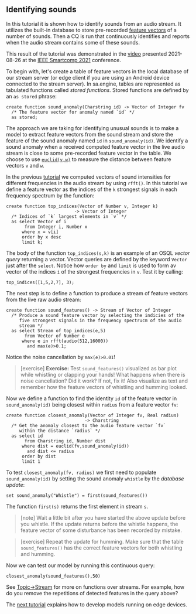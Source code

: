 ## Identifying sounds

In this tutorial it is shown how to identify sounds from an audio
stream. It utilizes the built-in database to store pre-recorded
[feature vectors](https://en.wikipedia.org/wiki/Feature_(machine_learning)) of
a number of sounds. Then a CQ is run that continuously identifies and
reports when the audio stream contains some of these sounds.

This result of the tutorial was demonstrated in the
[video](https://dl.streamanalyze.com/demo/DEMOWiP_2_KHALID_MAHMOOD.mp4)
presented 2021-08-26 at the
[IEEE Smartcomp 2021](https://www.smart-comp.info/) conference.

To begin with, let's create a table of feature vectors in the local
database of our stream server (or edge client if you are using an
Android device connected to the stream server). In sa.engine, tables
are represented as tabulated functions called *stored
functions*. Stored functions are defined by an `as stored` phrase:

```LIVE
create function sound_anomaly(Charstring id) -> Vector of Integer fv
  /* The feature vector for anomaly named `id` */
  as stored;

```

The approach we are taking for identifying unusual sounds is to make a
model to extract feature vectors from the sound stream and store the
feature of the sound anomaly named `id` in `sound_anomaly(id)`.  We
identify a sound anomaly when a received computed feature vector in the
live audio stream is close to some pre-recorded feature vector in the
table. We choose to use [`euclid(v,w)`](/docs/md/tutorial/basic-functions.md) to measure
the distance between feature vectors `v` and `w`.

In the previous [tutorial](/docs/md/tutorial/audiostream.md) we computed vectors of
sound intensities for different frequencies in the audio stream by
using `rfft()`. In this tutorial we define a feature vector as the
indices of the `k` strongest signals in each frequency spectrum by the
function:

```LIVE
create function top_indices(Vector of Number v, Integer k) 
                          -> Vector of Integer
  /* Indices of `k` largest elements in `v` */
  as select Vector of i
       from Integer i, Number x
      where x = v[i]
      order by x desc
      limit k;
```

The body of the function `top_indices(s,k)` is an example of an OSQL
*vector query* returning a vector. Vector queries are defined by the
keyword `Vector` just after the `select`. Notice how `order by` and
`limit` is used to form av vector of the indices `i` of the strongest
frequencies in `v`. Test it by calling:

```LIVE
top_indices([1,5,2,7], 3);
```

The next step is to define a function to produce a stream of feature
vectors from the live raw audio stream:

```LIVE
create function sound_features() -> Stream of Vector of Integer
  /* Produce a sound feature vector by selecting the indicies of the
     five strongest signals in the frequency spectrucm of the audio 
     stream */ 
  as select Stream of top_indices(e,5)
       from Vector of Number e
      where e in rfft(audio(512,16000))
        and max(e)>0.1;
```

Notice the noise cancellation by `max(e)>0.01`!

> [exercise] **Exercise:** Test `sound_features()` visualized as bar plot while
whistling or clapping your hands! What happens when there is noise
cancellation? Did it work? If not, fix it!
Also visualize as text and remember how the feature vectors of
whistling and humming looked.


Now we define a function to find the identity `id` of the feature vector
in `sound_anomaly(id)` being closest within `radius` from a feature
vector `fv`:
```LIVE
create function closest_anomaly(Vector of Integer fv, Real radius)
                              -> Charstring
  /* Get the anomaly closest to the audio feature vector `fv` 
     within the distance `radius` */
  as select id
       from Charstring id, Number dist
      where dist = euclid(fv,sound_anomaly(id))
        and dist <= radius
      order by dist
      limit 1
```

To test `closest_anomaly(fv, radius)` we first need to populate
`sound_anomaly(id)` by setting the sound anomaly `whistle` by the
*database update*:

```LIVE
set sound_anomaly("Whistle") = first(sound_features())
```

The function `first(s)` returns the first element in stream `s`.

> [note]   Wait a little bit after you have started the above update before you
whistle. If the update returns before the whistle happens, the feature vector
of some disturbance has been recorded by mistake. 

> [exercise] Repeat the update for humming.  Make sure that the table
`sound_features()` has the correct feature vectors for both whistling
and humming.


Now we can test our model by running this continuous query:

```LIVE
closest_anomaly(sound_features(),50)
```

See [Topic->Stream](/docs/topic/Stream) for more on functions over
streams. For example, how do you remove the repetitions of detected
features in the query above?

The [next tutorial](/docs/md/tutorial/edge-query.md) explains how to develop models
running on edge devices.



